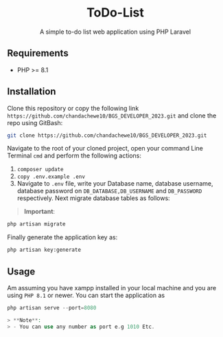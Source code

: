 <h1 align="center">ToDo-List</h1>

<p align="center">
A simple to-do list web application using PHP Laravel
</p>


## Requirements

- PHP >= 8.1

## Installation

Clone this repository or copy the following link `https://github.com/chandachewe10/BGS_DEVELOPER_2023.git` and clone the repo using GitBash:

```bash
git clone https://github.com/chandachewe10/BGS_DEVELOPER_2023.git
```

Navigate to the root of your cloned project, open your command Line Terminal `cmd` and perform the following actions:

1. `composer update`
2. `copy .env.example .env`
3. Navigate to `.env` file, write your Database name, database username, database password on `DB_DATABASE,DB_USERNAME` and `DB_PASSWORD` respectively. Next migrate database tables as follows:    
 
>  **Important**: 

```php
php artisan migrate
```

Finally generate the application key as:

```bash
php artisan key:generate
```

## Usage

Am assuming you have xampp installed in your local machine and you are using `PHP 8.1` or newer. You can start the application as

```php
php artisan serve --port=8080

> **Note**:
> - You can use any number as port e.g 1010 Etc.
 


```

